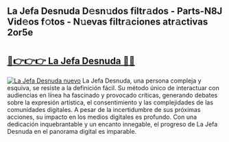 ## La Jefa Desnuda D𝚎sn𝚞dos filtr𝚊dos - Parts-N8J Vid𝚎os f𝚘tos - N𝚞evas filtr𝚊ciones atr𝚊ctivas 2or5e

# <h2><a href="http://mbbjfe.tromn.icu/?c=La+Jefa+Desnuda">🔗👉👉👉 La Jefa Desnuda 🔗🔗</a></h2>

[![La Jefa Desnuda nuevo](https://i.imgur.com/pEAQMta.gif)](http://mbbjfe.tromn.icu/?c=La+Jefa+Desnuda)
La Jefa Desnuda, una persona compleja y esquiva, se resiste a la definición fácil. Su método único de interactuar con audiencias en línea ha fascinado y provocado críticas, generando debates sobre la expresión artística, el consentimiento y las complejidades de las comunidades digitales. A pesar de la incertidumbre de sus próximas acciones, su impacto en los medios digitales es profundo. Con una dedicación inquebrantable y un encanto innegable, el progreso de La Jefa Desnuda en el panorama digital es imparable.
